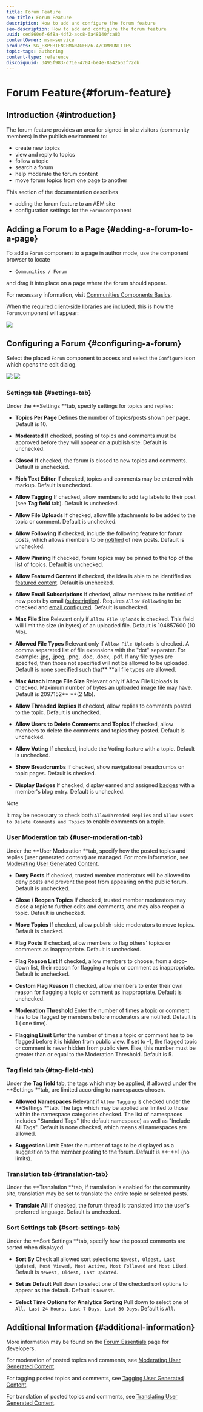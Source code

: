 ```yaml
---
title: Forum Feature
seo-title: Forum Feature
description: How to add and configure the forum feature
seo-description: How to add and configure the forum feature
uuid: ced860ef-6f8a-4df2-acc8-6a48140fca83
contentOwner: msm-service
products: SG_EXPERIENCEMANAGER/6.4/COMMUNITIES
topic-tags: authoring
content-type: reference
discoiquuid: 3495f983-d71e-4704-be4e-8a42a63f72db
---
```


# Forum Feature{#forum-feature}

## Introduction {#introduction}

The forum feature provides an area for signed-in site visitors (community members) in the publish environment to:

* create new topics
* view and reply to topics
* follow a topic
* search a forum
* help moderate the forum content
* move forum topics from one page to another

This section of the documentation describes

* adding the forum feature to an AEM site
* configuration settings for the `Forum`component

## Adding a Forum to a Page {#adding-a-forum-to-a-page}

To add a `Forum` component to a page in author mode, use the component browser to locate

* `Communities / Forum`

and drag it into place on a page where the forum should appear.

For necessary information, visit [Communities Components Basics](/help/communities/basics.md).

When the [required client-side libraries](/help/communities/essentials-forum.md#essentials-for-client-side) are included, this is how the `Forum`component will appear:

![](assets/chlimage_1-60.png)

## Configuring a Forum {#configuring-a-forum}

Select the placed `Forum` component to access and select the `Configure` icon which opens the edit dialog.

![](assets/chlimage_1-61.png) ![](assets/chlimage_1-62.png)

### Settings tab {#settings-tab}

Under the **Settings **tab, specify settings for topics and replies:

* **Topics Per Page** 
  Defines the number of topics/posts shown per page. Default is 10.

* **Moderated** 
  If checked, posting of topics and comments must be approved before they will appear on a publish site. Default is unchecked.

* **Closed** 
  If checked, the forum is closed to new topics and comments. Default is unchecked.

* **Rich Text Editor** 
  If checked, topics and comments may be entered with markup. Default is unchecked.

* **Allow Tagging** 
  If checked, allow members to add tag labels to their post (see **Tag field** tab). Default is unchecked.

* **Allow File Uploads** 
  If checked, allow file attachments to be added to the topic or comment. Default is unchecked.

* **Allow Following** 
  If checked, include the following feature for forum posts, which allows members to be [notified](/help/communities/notifications.md) of new posts. Default is unchecked.

* **Allow Pinning** 
  If checked, forum topics may be pinned to the top of the list of topics. Default is unchecked.

* **Allow Featured Content** 
  if checked, the idea is able to be identified as [featured content](/help/communities/featured.md). Default is unchecked.

* **Allow Email Subscriptions** 
  If checked, allow members to be notified of new posts by email ([subscription](/help/communities/subscriptions.md)). Requires `Allow Following` to be checked and [email configured](/help/communities/email.md). Default is unchecked.

* **Max File Size** 
  Relevant only if `Allow File Uploads` is checked. This field will limit the size (in bytes) of an uploaded file. Default is 104857600 (10 Mb).

* **Allowed File Types** 
  Relevant only if `Allow File Uploads` is checked. A comma separated list of file extensions with the "dot" separater. For example: .jpg, .jpeg, .png, .doc, .docx, .pdf. If any file types are specifed, then those not specified will not be allowed to be uploaded. Default is none specified such that** **all file types are allowed.

* **Max Attach Image File Size** 
  Relevant only if Allow File Uploads is checked. Maximum number of bytes an uploaded image file may have. Default is 2097152** **(2 Mb).

* **Allow Threaded Replies** 
  If checked, allow replies to comments posted to the topic. Default is unchecked.

* **Allow Users to Delete Comments and Topics** 
  If checked, allow members to delete the comments and topics they posted. Default is unchecked.

* **Allow Voting** 
  If checked, include the Voting feature with a topic. Default is unchecked.

* **Show Breadcrumbs** 
  If checked, show navigational breadcrumbs on topic pages. Default is checked.

* **Display Badges** 
  If checked, display earned and assigned [badges](/help/communities/implementing-scoring.md) with a member's blog entry. Default is unchecked.

>[!NOTE]
>
>It may be necessary to check both `AllowThreaded Replies` and `Allow users to Delete Comments and Topics` to enable comments on a topic.

### User Moderation tab {#user-moderation-tab}

Under the **User Moderation **tab, specify how the posted topics and replies (user generated content) are managed. For more information, see [Moderating User Generated Content](/help/communities/moderate-ugc.md).

* **Deny Posts** 
  If checked, trusted member moderators will be allowed to deny posts and prevent the post from appearing on the public forum. Default is unchecked.

* **Close / Reopen Topics** 
  If checked, trusted member moderators may close a topic to further edits and comments, and may also reopen a topic. Default is unchecked.

* **Move Topics** 
  If checked, allow publish-side moderators to move topics. Default is checked.

* **Flag Posts** 
  If checked, allow members to flag others' topics or comments as inappropriate. Default is unchecked.

* **Flag Reason List** 
  If checked, allow members to choose, from a drop-down list, their reason for flagging a topic or comment as inappropriate. Default is unchecked.

* **Custom Flag Reason** 
  If checked, allow members to enter their own reason for flagging a topic or comment as inappropriate. Default is unchecked.

* **Moderation Threshold** 
  Enter the number of times a topic or comment has to be flagged by members before moderators are notified. Default is 1 ( one time).

* **Flagging Limit** 
  Enter the number of times a topic or comment has to be flagged before it is hidden from public view. If set to -1, the flagged topic or comment is never hidden from public view. Else, this number must be greater than or equal to the Moderation Threshold. Default is 5.

### Tag field tab {#tag-field-tab}

Under the **Tag field** tab, the tags which may be applied, if allowed under the **Settings **tab, are limited according to namespaces chosen.

* **Allowed Namespaces** 
  Relevant if `Allow Tagging` is checked under the **Settings **tab. The tags which may be applied are limited to those within the namespace categories checked. The list of namespaces includes "Standard Tags" (the default namespace) as well as "Include All Tags". Default is none checked, which means all namespaces are allowed.

* **Suggestion Limit** 
  Enter the number of tags to be displayed as a suggestion to the member posting to the forum. Default is **-**1 (no limits).

### Translation tab {#translation-tab}

Under the **Translation **tab, if translation is enabled for the community site, translation may be set to translate the entire topic or selected posts.

* **Translate All** 
  If checked, the forum thread is translated into the user's preferred language. Default is unchecked.

### Sort Settings tab {#sort-settings-tab}

Under the **Sort Settings **tab, specify how the posted comments are sorted when displayed.

* **Sort By** 
  Check all allowed sort selections: `Newest, Oldest, Last Updated, Most Viewed, Most Active, Most Followed and Most Liked`. Default is `Newest, Oldest, Last Updated`.

* **Set as Default** 
  Pull down to select one of the checked sort options to appear as the default. Default is `Newest`.

* **Select Time Options for Analytics Sorting** 
  Pull down to select one of `All, Last 24 Hours, Last 7 Days, Last 30 Days`. Default is `All`.

## Additional Information {#additional-information}

More information may be found on the [Forum Essentials](/help/communities/essentials-forum.md) page for developers.

For moderation of posted topics and comments, see [Moderating User Generated Content](/help/communities/moderate-ugc.md).

For tagging posted topics and comments, see [Tagging User Generated Content](/help/communities/tag-ugc.md).

For translation of posted topics and comments, see [Translating User Generated Content](/help/communities/translate-ugc.md).
